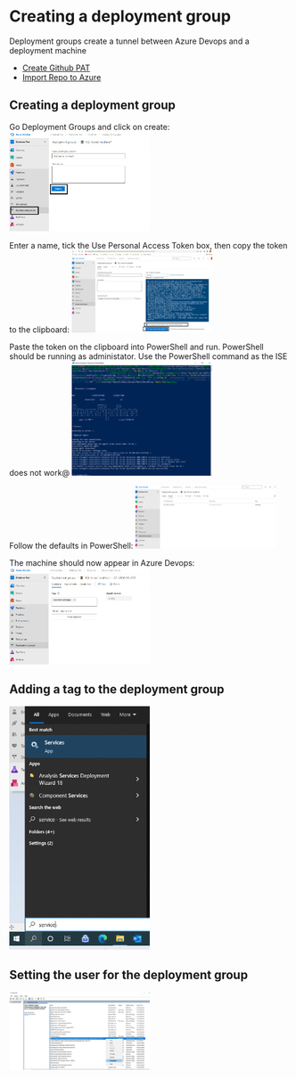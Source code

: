 # Creating a deployment group

Deployment groups create a tunnel between Azure Devops and a deployment machine

- [Create Github PAT](#Create-Github-PAT)
- [Import Repo to Azure](#Import-Repo-to-Azure)

## Creating a deployment group

Go Deployment Groups and click on create:
<img src="./Pictures/DeploymentGroups/DeploymentGroup01.png" width="50%" height="50%">

Enter a name, tick the Use Personal Access Token box, then copy the token to the clipboard:
<img src="./Pictures/DeploymentGroups/DeploymentGroup02.png" width="50%" height="50%">

Paste the token on the clipboard into PowerShell and run. PowerShell should be running as administator. Use the PowerShell command as the ISE does not work@
<img src="./Pictures/DeploymentGroups/DeploymentGroup03.png" width="50%" height="50%">

Follow the defaults in PowerShell:
<img src="./Pictures/DeploymentGroups/DeploymentGroup04.png" width="50%" height="50%">

The machine should now appear in Azure Devops:
<img src="./Pictures/DeploymentGroups/DeploymentGroup05.png" width="50%" height="50%">

## Adding a tag to the deployment group
<img src="./Pictures/DeploymentGroups/DeploymentGroup06.png" width="50%" height="50%">

## Setting the user for the deployment group

<img src="./Pictures/DeploymentGroups/DeploymentGroup07.png" width="50%" height="50%">


